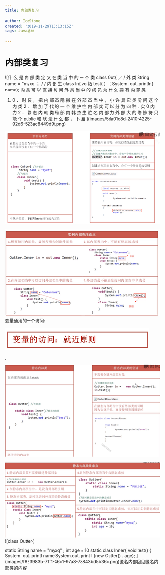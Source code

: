 ```yaml
---
title: 内部类复习

author: IceStone
created: '2019-11-29T13:13:15Z'
tags: Java基础

---
```


# 内部类复习

![什 么 是 内 部 类 
定 又 在 类 当 中 的 一 个 类 
class Out{ ／ / 外 类 
String name = "myxq ； 
/ / 内 部 生 
class In{ 
vo 炻 test( ） { 
System. out. println( name); 
内 类 可 以 直 接 访 问 外 类 当 中 的 成 员 
为 什 么 要 有 内 部 类 
1. 0 ． 时 装 ， 把 内 部 杰 隐 搬 在 外 部 杰 当 中 ， 小 
许 具 它 类 汾 问 这 个 内 类 
2 ． 增 加 了 代 的 一 个 维 护 性 
内 部 奕 可 以 分 为 四 种 
l. 实 0 内 力 
2 ． 静 态 内 韩 类 
局 部 内 韩 杰 
生 贮 名 内 部 力 
外 部 大 的 修 飾 符 只 能 个 public 和 畎 法 什 么 都 ， 卜 厢 ](images/5da01c8d-2410-4225-92d6-523ac8449d9f.png) 

![](images/611162ab-de9d-4ccc-8c1b-59635ce6a615.png) 

![](images/7f6165b6-1023-47ea-a78c-c3a2118f328a.png)变量通用的一个访问:


![](images/0201ace1-b0e0-49ef-9480-1d76b467a7b0.png) 

.


![](images/f808d8a6-94ae-4c74-8c52-34c8d7b7f3e3.png) 

![](images/ecaff3c3-7a68-44e5-9659-6f7ea01cfb26.png)![class Outter{ 

static String name = "myxq" ; 
int age = 10 
static class Inner{ 
void test() { 
System. out. printl name 
System.out. print I (new Outter() . age); ](images/f823983b-71f1-46c1-97a8-78843bd5b36c.png)匿名内部回见匿名内部类的内容

